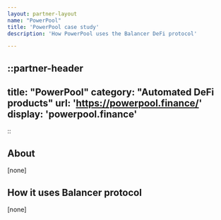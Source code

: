 ```yaml
---
layout: partner-layout
name: "PowerPool"
title: 'PowerPool case study'
description: 'How PowerPool uses the Balancer DeFi protocol'

---
```


::partner-header
---
title: "PowerPool"
category: "Automated DeFi products"
url: 'https://powerpool.finance/'
display: 'powerpool.finance'
---
::

## About

[none]

## How it uses Balancer protocol

[none]
